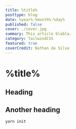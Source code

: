 ```yaml
---
title: %title%
posttype: blog
date: %year%-%month%-%day%
published: false
cover: ./cover.jpg
summary: This article blabla.
category: TailwindCSS
featured: true
coverCredit: Nathan da Silva
---
```


# %title%

## Heading

## Another heading

```bash
yarn init
```
